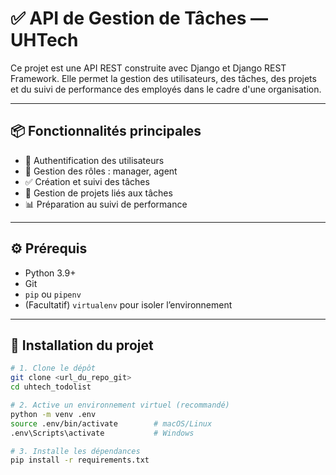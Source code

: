 # ✅ API de Gestion de Tâches — UHTech

Ce projet est une API REST construite avec Django et Django REST Framework. Elle permet la gestion des utilisateurs, des tâches, des projets et du suivi de performance des employés dans le cadre d'une organisation.

---

## 📦 Fonctionnalités principales

- 🔐 Authentification des utilisateurs
- 👥 Gestion des rôles : manager, agent
- ✅ Création et suivi des tâches
- 📁 Gestion de projets liés aux tâches
- 📊 Préparation au suivi de performance

---

## ⚙️ Prérequis

- Python 3.9+
- Git
- `pip` ou `pipenv`
- (Facultatif) `virtualenv` pour isoler l’environnement

---

## 🚀 Installation du projet

```bash
# 1. Clone le dépôt
git clone <url_du_repo_git>
cd uhtech_todolist

# 2. Active un environnement virtuel (recommandé)
python -m venv .env
source .env/bin/activate        # macOS/Linux
.env\Scripts\activate           # Windows

# 3. Installe les dépendances
pip install -r requirements.txt

